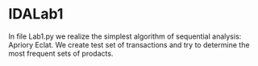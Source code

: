 # IDALab1
In file Lab1.py we realize the simplest algorithm of sequential analysis: Apriory Eclat. We create test set of transactions and try 
to determine the most frequent sets of prodacts. 
